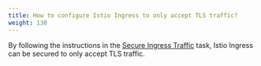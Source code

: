 ```yaml
---
title: How to configure Istio Ingress to only accept TLS traffic?
weight: 130
---
```


By following the instructions in the
[Secure Ingress Traffic](/docs/tasks/traffic-management/ingress/secure-ingress-mount) task,
Istio Ingress can be secured to only accept TLS traffic.
